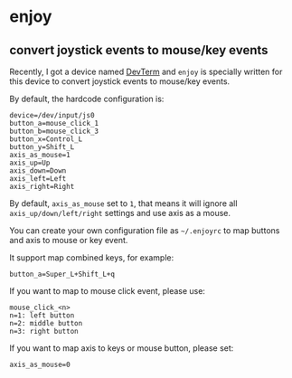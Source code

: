 # enjoy
## convert joystick events to mouse/key events

Recently, I got a device named [DevTerm](https://www.clockworkpi.com/devterm) and `enjoy` is specially written for this device to convert joystick events to mouse/key events.

By default, the hardcode configuration is:

```
device=/dev/input/js0
button_a=mouse_click_1
button_b=mouse_click_3
button_x=Control_L
button_y=Shift_L
axis_as_mouse=1
axis_up=Up
axis_down=Down
axis_left=Left
axis_right=Right
```

By default, `axis_as_mouse` set to `1`, that means it will ignore all `axis_up/down/left/right` settings and use axis as a mouse.

You can create your own configuration file as `~/.enjoyrc` to map buttons and axis to mouse or key event.

It support map combined keys, for example:

```
button_a=Super_L+Shift_L+q
```

If you want to map to mouse click event, please use:
```
mouse_click_<n>
n=1: left button
n=2: middle button
n=3: right button
```

If you want to map axis to keys or mouse button, please set:
```
axis_as_mouse=0
```


